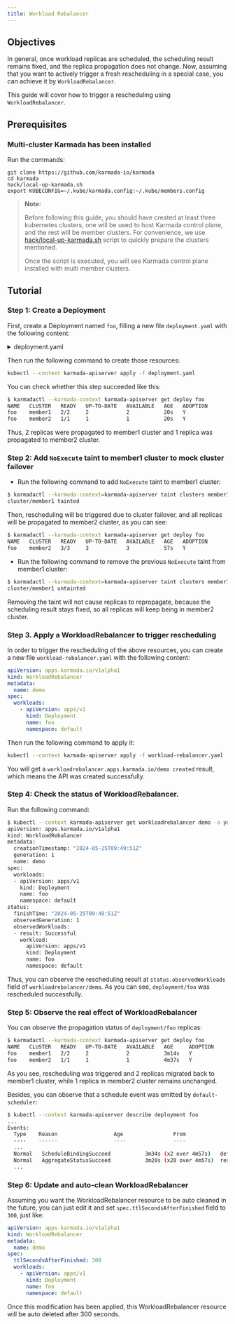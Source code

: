 ```yaml
---
title: Workload Rebalancer
---
```


## Objectives

In general, once workload replicas are scheduled, the scheduling result remains fixed, and the replica propagation does not change. Now, assuming
that you want to actively trigger a fresh rescheduling in a special case, you can achieve it by `WorkloadRebalancer`.

This guide will cover how to trigger a rescheduling using `WorkloadRebalancer`.

## Prerequisites

### Multi-cluster Karmada has been installed

Run the commands:

```shell
git clone https://github.com/karmada-io/karmada
cd karmada
hack/local-up-karmada.sh
export KUBECONFIG=~/.kube/karmada.config:~/.kube/members.config
```

> **Note:**
>
> Before following this guide, you should have created at least three kubernetes clusters, one will be used to host Karmada control plane, and the rest will be member clusters.
> For convenience, we use [hack/local-up-karmada.sh](https://karmada.io/docs/installation/#install-karmada-for-development-environment) script to quickly prepare the clusters mentioned.
>
> Once the script is executed, you will see Karmada control plane installed with multi member clusters.

## Tutorial

### Step 1: Create a Deployment

First, create a Deployment named `foo`, filling a new file `deployment.yaml` with the following content:

<details>
<summary>deployment.yaml</summary>

```yaml
apiVersion: apps/v1
kind: Deployment
metadata:
  name: foo
  labels:
    app: test
spec:
  replicas: 3
  selector:
    matchLabels:
      app: foo
  template:
    metadata:
      labels:
        app: foo
    spec:
      terminationGracePeriodSeconds: 0
      containers:
        - image: nginx
          name: foo
          resources:
            limits:
              cpu: 10m
              memory: 10Mi
---
apiVersion: policy.karmada.io/v1alpha1
kind: PropagationPolicy
metadata:
  name: default-pp
spec:
  placement:
    clusterTolerations:
      - effect: NoExecute
        key: workload-rebalancer-test
        operator: Exists
        tolerationSeconds: 0
    clusterAffinity:
      clusterNames:
        - member1
        - member2
    replicaScheduling:
      replicaDivisionPreference: Weighted
      replicaSchedulingType: Divided
      weightPreference:
        dynamicWeight: AvailableReplicas
  resourceSelectors:
    - apiVersion: apps/v1
      kind: Deployment
      name: foo
      namespace: default
```

</details>

Then run the following command to create those resources:

```bash
kubectl --context karmada-apiserver apply -f deployment.yaml
```

You can check whether this step succeeded like this:

```bash
$ karmadactl --karmada-context karmada-apiserver get deploy foo
NAME   CLUSTER   READY   UP-TO-DATE   AVAILABLE   AGE   ADOPTION
foo    member1   2/2     2            2           20s   Y
foo    member2   1/1     1            1           20s   Y
```

Thus, 2 replicas were propagated to member1 cluster and 1 replica was propagated to member2 cluster.

### Step 2: Add `NoExecute` taint to member1 cluster to mock cluster failover

* Run the following command to add `NoExecute` taint to member1 cluster:

```bash
$ karmadactl --karmada-context=karmada-apiserver taint clusters member1 workload-rebalancer-test:NoExecute
cluster/member1 tainted
```

Then, rescheduling will be triggered due to cluster failover, and all replicas will be propagated to member2 cluster,
as you can see:

```bash
$ karmadactl --karmada-context karmada-apiserver get deploy foo
NAME   CLUSTER   READY   UP-TO-DATE   AVAILABLE   AGE   ADOPTION
foo    member2   3/3     3            3           57s   Y
```

* Run the following command to remove the previous `NoExecute` taint from member1 cluster:

```bash
$ karmadactl --karmada-context=karmada-apiserver taint clusters member1 workload-rebalancer-test:NoExecute-
cluster/member1 untainted
```

Removing the taint will not cause replicas to repropagate, because the scheduling result stays fixed, so all
replicas will keep being in member2 cluster.

### Step 3. Apply a WorkloadRebalancer to trigger rescheduling

In order to trigger the rescheduling of the above resources, you can create a new file `workload-rebalancer.yaml`
with the following content:

```yaml
apiVersion: apps.karmada.io/v1alpha1
kind: WorkloadRebalancer
metadata:
  name: demo
spec:
  workloads:
    - apiVersion: apps/v1
      kind: Deployment
      name: foo
      namespace: default
```

Then run the following command to apply it:

```bash
kubectl --context karmada-apiserver apply -f workload-rebalancer.yaml
```

You will get a `workloadrebalancer.apps.karmada.io/demo created` result, which means the API was created successfully.

### Step 4: Check the status of WorkloadRebalancer.

Run the following command:

```bash
$ kubectl --context karmada-apiserver get workloadrebalancer demo -o yaml
apiVersion: apps.karmada.io/v1alpha1
kind: WorkloadRebalancer
metadata:
  creationTimestamp: "2024-05-25T09:49:51Z"
  generation: 1
  name: demo
spec:
  workloads:
  - apiVersion: apps/v1
    kind: Deployment
    name: foo
    namespace: default
status:
  finishTime: "2024-05-25T09:49:51Z"
  observedGeneration: 1
  observedWorkloads:
  - result: Successful
    workload:
      apiVersion: apps/v1
      kind: Deployment
      name: foo
      namespace: default
```

Thus, you can observe the rescheduling result at `status.observedWorkloads` field of `workloadrebalancer/demo`.
As you can see, `deployment/foo` was rescheduled successfully.

### Step 5: Observe the real effect of WorkloadRebalancer

You can observe the propagation status of `deployment/foo` replicas:

```bash
$ karmadactl --karmada-context karmada-apiserver get deploy foo
NAME   CLUSTER   READY   UP-TO-DATE   AVAILABLE   AGE     ADOPTION
foo    member1   2/2     2            2           3m14s   Y
foo    member2   1/1     1            1           4m37s   Y
```

As you see, rescheduling was triggered and 2 replicas migrated back to member1 cluster, while 1 replica in member2 cluster remains unchanged.

Besides, you can observe that a schedule event was emitted by `default-scheduler`:

```bash
$ kubectl --context karmada-apiserver describe deployment foo
...
Events:
  Type    Reason                  Age                From                                Message
  ----    ------                  ----               ----                                -------
  ...
  Normal   ScheduleBindingSucceed           3m34s (x2 over 4m57s)   default-scheduler                              Binding has been scheduled successfully. Result: {member1:2, member2:1}
  Normal   AggregateStatusSucceed           3m20s (x20 over 4m57s)  resource-binding-status-controller             Update resourceBinding(default/foo-deployment) with AggregatedStatus successfully.
  ...
```

### Step 6: Update and auto-clean WorkloadRebalancer

Assuming you want the WorkloadRebalancer resource to be auto cleaned in the future, you can just edit it and set
`spec.ttlSecondsAfterFinished` field to `300`, just like:

```yaml
apiVersion: apps.karmada.io/v1alpha1
kind: WorkloadRebalancer
metadata:
  name: demo
spec:
  ttlSecondsAfterFinished: 300
  workloads:
    - apiVersion: apps/v1
      kind: Deployment
      name: foo
      namespace: default
```

Once this modification has been applied, this WorkloadRebalancer resource will be auto deleted after 300 seconds.
